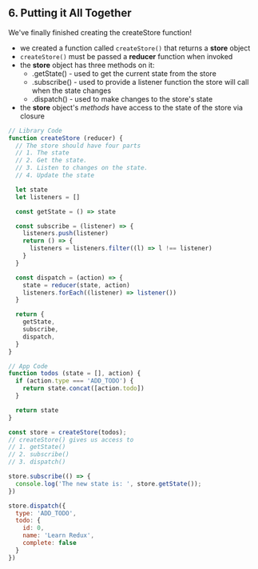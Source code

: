 ## 6. Putting it All Together

We've finally finished creating the createStore function!

- we created a function called `createStore()` that returns a **store** object
- `createStore()` must be passed a **reducer** function when invoked
- the **store** object has three methods on it:
  - .getState() - used to get the current state from the store
  - .subscribe() - used to provide a listener function the store will call when the state changes
  - .dispatch() - used to make changes to the store's state
- the **store** object's _methods_ have access to the state of the store via closure




````js
// Library Code
function createStore (reducer) {
  // The store should have four parts
  // 1. The state
  // 2. Get the state.
  // 3. Listen to changes on the state.
  // 4. Update the state

  let state
  let listeners = []

  const getState = () => state

  const subscribe = (listener) => {
    listeners.push(listener)
    return () => {
      listeners = listeners.filter((l) => l !== listener)
    }
  }

  const dispatch = (action) => {
    state = reducer(state, action)
    listeners.forEach((listener) => listener())
  }

  return {
    getState,
    subscribe,
    dispatch,
  }
}

// App Code
function todos (state = [], action) {
  if (action.type === 'ADD_TODO') {
    return state.concat([action.todo])
  }

  return state
}

const store = createStore(todos);
// createStore() gives us access to 
// 1. getState()
// 2. subscribe()
// 3. dispatch()

store.subscribe(() => {
  console.log('The new state is: ', store.getState());
})

store.dispatch({
  type: 'ADD_TODO',
  todo: {
    id: 0,
    name: 'Learn Redux',
    complete: false
  }
})
````

## 
